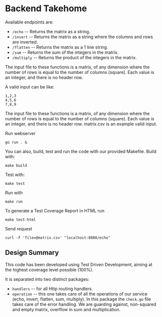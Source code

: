 # Backend Takehome

Available endpoints are:

* `/echo` -- Returns the matrix as a string.
* `/invert` -- Returns the matrix as a string where the columns and rows are inverted.
* `/flatten` -- Returns the matrix as a 1 line string.
* `/sum` -- Returns the sum of the integers in the matrix.
* `/multiply` -- Returns the product of the integers in the matrix.

The input file to these functions is a matrix, of any dimension where the number of rows is equal to the number of columns (square).
Each value is an integer, and there is no header row.

A valid input can be like:
```
1,2,3
4,5,6
7,8,9
```

The input file to these functions is a matrix, of any dimension where the number of rows is equal to the number of columns (square). Each value is an integer, and there is no header row. matrix.csv is an example valid input. 

Run webserver
```
go run . &
```
You can also, build, test and run the code with our provided Makefile.
Build with:
```
make build
```
Test with:
```
make test
```
Run with
```
make run
```
To generate a Test Coverage Report in HTML run
```
make test-html
```

Send request
```
curl -F 'file=@matrix.csv' "localhost:8080/echo"
```

## Design Summary
This code has been developed using Test Driven Development, aiming at the highest coverage level possible (100%).

It is separated into two distinct packages:
* `handlers` -- for all Http routing handlers.
* `operation` -- this one takes care of all the operations of our service (echo, invert, flatten, sum, multiply). In this package the `check.go` file takes care of the error handling. We are guarding against, non-squared and empty matrix, overflow in sum and multiplication.
